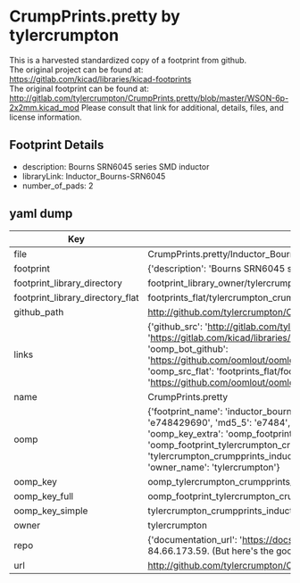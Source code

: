 # CrumpPrints.pretty by tylercrumpton  
This is a harvested standardized copy of a footprint from github.  
The original project can be found at:  
https://gitlab.com/kicad/libraries/kicad-footprints  
The original footprint can be found at:
http://gitlab.com/tylercrumpton/CrumpPrints.pretty/blob/master/WSON-6p-2x2mm.kicad_mod
Please consult that link for additional, details, files, and license information.  
## Footprint Details
* description: Bourns SRN6045 series SMD inductor  
* libraryLink: Inductor_Bourns-SRN6045  
* number_of_pads: 2  
## yaml dump  
| Key | Value |  
| --- | --- |  
| file | CrumpPrints.pretty/Inductor_Bourns-SRN6045.kicad_mod |  
| footprint | {'description': 'Bourns SRN6045 series SMD inductor', 'libraryLink': 'Inductor_Bourns-SRN6045', 'number_of_pads': 2} |  
| footprint_library_directory | footprint_library_owner/tylercrumpton_CrumpPrints.pretty |  
| footprint_library_directory_flat | footprints_flat/tylercrumpton_crumpprints_inductor_bourns_srn6045/working |  
| github_path | http://github.com/tylercrumpton/CrumpPrints.pretty/blob/master/Inductor_Bourns-SRN6045.kicad_mod |  
| links | {'github_src': 'http://gitlab.com/tylercrumpton/CrumpPrints.pretty/blob/master/WSON-6p-2x2mm.kicad_mod', 'github_src_repo': 'https://gitlab.com/kicad/libraries/kicad-footprints', 'oomp_bot': 'footprints/tylercrumpton_crumpprints_inductor_bourns_srn6045/working', 'oomp_bot_github': 'https://github.com/oomlout/oomlout_oomp_footprint_bot/tree/main/footprints/tylercrumpton_crumpprints_inductor_bourns_srn6045/working', 'oomp_src_flat': 'footprints_flat/footprints_flat/tylercrumpton_crumpprints_inductor_bourns_srn6045/working', 'oomp_src_flat_github': 'https://github.com/oomlout/oomlout_oomp_footprint_src/tree/main/footprints_flat/tylercrumpton_crumpprints_inductor_bourns_srn6045/working'} |  
| name | CrumpPrints.pretty |  
| oomp | {'footprint_name': 'inductor_bourns_srn6045', 'library_name': 'crumpprints', 'md5': 'e7484296908af1f01ad73c3f1b438204', 'md5_10': 'e748429690', 'md5_5': 'e7484', 'md5_6': 'e74842', 'oomp_key': 'oomp_tylercrumpton_crumpprints_inductor_bourns_srn6045', 'oomp_key_extra': 'oomp_footprint_tylercrumpton_crumpprints_inductor_bourns_srn6045', 'oomp_key_full': 'oomp_footprint_tylercrumpton_crumpprints_inductor_bourns_srn6045_e74842', 'oomp_key_simple': 'tylercrumpton_crumpprints_inductor_bourns_srn6045', 'original_filename': 'CrumpPrints.pretty/Inductor_Bourns-SRN6045.kicad_mod', 'owner_name': 'tylercrumpton'} |  
| oomp_key | oomp_tylercrumpton_crumpprints_inductor_bourns_srn6045 |  
| oomp_key_full | oomp_footprint_tylercrumpton_crumpprints_inductor_bourns_srn6045 |  
| oomp_key_simple | tylercrumpton_crumpprints_inductor_bourns_srn6045 |  
| owner | tylercrumpton |  
| repo | {'documentation_url': 'https://docs.github.com/rest/overview/resources-in-the-rest-api#rate-limiting', 'message': "API rate limit exceeded for 84.66.173.59. (But here's the good news: Authenticated requests get a higher rate limit. Check out the documentation for more details.)"} |  
| url | http://github.com/tylercrumpton/CrumpPrints.pretty |  

